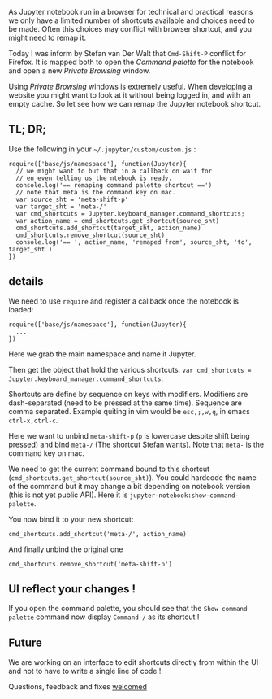 <!-- 
.. title: Remapping notebook shortcuts
.. slug: 25-remaping-notebook-shortcuts.md
.. date: 2016-11-30 11:00:00 UTC
.. type: text
-->


As Jupyter notebook run in a browser for technical and practical
reasons we only have a limited number of shortcuts available and
choices need to be made. Often this choices may conflict with browser
shortcut, and you might need to remap it. 

Today I was inform by Stefan van Der Walt that `Cmd-Shift-P` conflict
for Firefox. It is mapped both to open the _Command palette_ for the
notebook and  open a new _Private Browsing_ window. 

Using _Private Browsing_ windows is extremely useful. When developing
a website you might want to look at it without being logged in, and
with an empty cache. So let see how we can remap the Jupyter notebook
shortcut. 

## TL; DR;

Use the following in your `~/.jupyter/custom/custom.js` :


    require(['base/js/namespace'], function(Jupyter){
      // we might want to but that in a callback on wait for 
      // en even telling us the ntebook is ready.
      console.log('== remaping command palette shortcut ==')
      // note that meta is the command key on mac.
      var source_sht = 'meta-shift-p'
      var target_sht = 'meta-/'
      var cmd_shortcuts = Jupyter.keyboard_manager.command_shortcuts;
      var action_name = cmd_shortcuts.get_shortcut(source_sht)
      cmd_shortcuts.add_shortcut(target_sht, action_name)
      cmd_shortcuts.remove_shortcut(source_sht)
      console.log('== ', action_name, 'remaped from', source_sht, 'to', target_sht )
    })

## details

We need to use `require` and register a callback once the notebook is
loaded:

```
require(['base/js/namespace'], function(Jupyter){
  ...
})
```

Here we grab the main namespace and name it Jupyter.

Then get the object that hold the various shortcuts: `var
cmd_shortcuts = Jupyter.keyboard_manager.command_shortcuts`.

Shortcuts are define by sequence on keys with modifiers. Modifiers are
dash-separated (need to be pressed at the same time). Sequence are
comma separated. Example quiting in vim would be `esc,;,w,q`, in emacs
`ctrl-x,ctrl-c`. 

Here we want to unbind `meta-shift-p` (`p` is lowercase despite shift
being pressed) and bind `meta-/` (The shortcut Stefan wants). Note
that `meta-` is the command key on mac.

We need to get the current command bound to this shortcut
(`cmd_shortcuts.get_shortcut(source_sht)`). You could hardcode the
name of the command but it may change a bit depending on notebook
version (this is not yet public API). Here it is `jupyter-notebook:show-command-palette`. 

You now bind it to your new shortcut:

```
cmd_shortcuts.add_shortcut('meta-/', action_name)
```

And finally unbind the original one

```
cmd_shortcuts.remove_shortcut('meta-shift-p')
```

## UI reflect your changes !

If you open the command palette, you should see that the `Show command
palette` command now display `Command-/` as its shortcut !

## Future

We are working on an interface to edit shortcuts directly from within
the UI and not to have to write a single line of code !

Questions, feedback and fixes [welcomed](https://github.com/carreau/posts)
